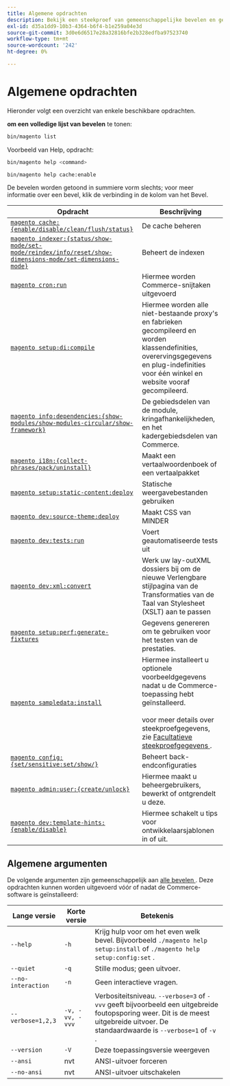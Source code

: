 ```yaml
---
title: Algemene opdrachten
description: Bekijk een steekproef van gemeenschappelijke bevelen en gebruik van Commerce CLI.
exl-id: d35a1dd9-10b3-4364-b6f4-b1e259a04e3d
source-git-commit: 3d0e6d6517e28a32816bfe2b328edfba97523740
workflow-type: tm+mt
source-wordcount: '242'
ht-degree: 0%

---
```


# Algemene opdrachten

Hieronder volgt een overzicht van enkele beschikbare opdrachten.

**om een volledige lijst van bevelen** te tonen:

```bash
bin/magento list
```

Voorbeeld van Help, opdracht:

```bash
bin/magento help <command>
```

```bash
bin/magento help cache:enable
```

De bevelen worden getoond in summiere vorm slechts; voor meer informatie over een bevel, klik de verbinding in de kolom van het Bevel.

| Opdracht | Beschrijving |
|--- |--- |
| [`magento cache:{enable/disable/clean/flush/status}`](../cli/manage-cache.md) | De cache beheren |
| [`magento indexer:{status/show-mode/set-mode/reindex/info/reset/show-dimensions-mode/set-dimensions-mode}`](../cli/manage-indexers.md) | Beheert de indexen |
| [`magento cron:run`](../cli/configure-cron-jobs.md) | Hiermee worden Commerce-snijtaken uitgevoerd |
| [`magento setup:di:compile`](../cli/code-compiler.md) | Hiermee worden alle niet-bestaande proxy&#39;s en fabrieken gecompileerd en worden klassendefinities, overervingsgegevens en plug-indefinities voor één winkel en website vooraf gecompileerd. |
| [`magento info:dependencies:{show-modules/show-modules-circular/show-framework}`](../cli/dependency-reports.md) | De gebiedsdelen van de module, kringafhankelijkheden, en het kadergebiedsdelen van Commerce. |
| [`magento i18n:{collect-phrases/pack/uninstall}`](../cli/localization.md) | Maakt een vertaalwoordenboek of een vertaalpakket |
| [`magento setup:static-content:deploy`](../cli/static-view-file-deployment.md) | Statische weergavebestanden gebruiken |
| [`magento dev:source-theme:deploy`](../cli/create-symlinks.md) | Maakt CSS van MINDER |
| [`magento dev:tests:run`](../cli/unit-tests.md) | Voert geautomatiseerde tests uit |
| [`magento dev:xml:convert`](../cli/convert-layout-files.md) | Werk uw lay-outXML dossiers bij om de nieuwe Verlengbare stijlpagina van de Transformaties van de Taal van Stylesheet (XSLT) aan te passen |
| [`magento setup:perf:generate-fixtures`](../cli/generate-data.md) | Gegevens genereren om te gebruiken voor het testen van de prestaties. |
| [`magento sampledata:install`](../../installation/sample-data/overview.md) | Hiermee installeert u optionele voorbeeldgegevens nadat u de Commerce-toepassing hebt geïnstalleerd.<br><br> voor meer details over steekproefgegevens, zie [ Facultatieve steekproefgegevens ](../../installation/sample-data/overview.md). |
| [`magento config:{set/sensitive:set/show/}`](../cli/set-configuration-values.md) | Beheert back-endconfiguraties |
| [`magento admin:user:{create/unlock}`](../../installation/tutorials/admin.md#create-edit-or-unloack-an-administrator-account) | Hiermee maakt u beheergebruikers, bewerkt of ontgrendelt u deze. |
| [`magento dev:template-hints:{enable/disable}`](https://developer.adobe.com/commerce/frontend-core/guide/themes/debug/) | Hiermee schakelt u tips voor ontwikkelaarsjablonen in of uit. |

## Algemene argumenten

De volgende argumenten zijn gemeenschappelijk aan [ alle bevelen ](/help/tools/reference/commerce-on-premises.md). Deze opdrachten kunnen worden uitgevoerd vóór of nadat de Commerce-software is geïnstalleerd:

| Lange versie | Korte versie | Betekenis |
|--- |--- |--- |
| `--help` | `-h` | Krijg hulp voor om het even welk bevel. Bijvoorbeeld `./magento help setup:install` of `./magento help setup:config:set` . |
| `--quiet` | `-q` | Stille modus; geen uitvoer. |
| `--no-interaction` | `-n` | Geen interactieve vragen. |
| `--verbose=1,2,3` | `-v, -vv, -vvv` | Verbositeitsniveau. `--verbose=3` of `-vvv` geeft bijvoorbeeld een uitgebreide foutopsporing weer. Dit is de meest uitgebreide uitvoer. De standaardwaarde is `--verbose=1` of `-v` . |
| `--version` | `-V` | Deze toepassingsversie weergeven |
| `--ansi` | nvt | ANSI-uitvoer forceren |
| `--no-ansi` | nvt | ANSI-uitvoer uitschakelen |
